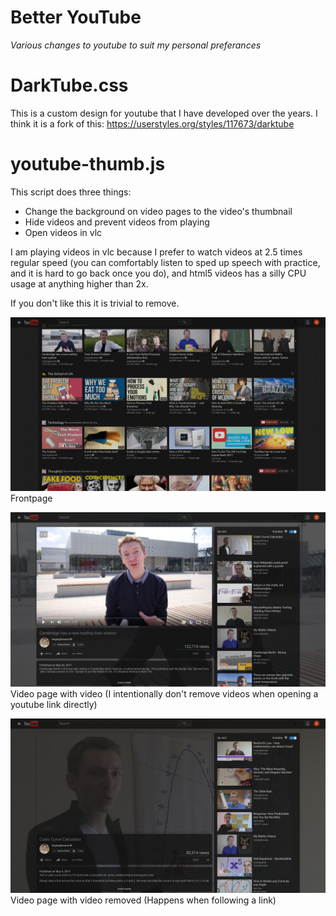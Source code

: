 # Better YouTube
*Various changes to youtube to suit my personal preferances*

# DarkTube.css
This is a custom design for youtube that I have developed over the years.
I think it is a fork of this: https://userstyles.org/styles/117673/darktube

# youtube-thumb.js
This script does three things:

* Change the background on video pages to the video's thumbnail
* Hide videos and prevent videos from playing
* Open videos in vlc

I am playing videos in vlc because I prefer to watch videos at 2.5 times regular speed (you can comfortably listen to sped up speech with practice, and it is hard to go back once you do), and html5 videos has a silly CPU usage at anything higher than 2x.

If you don't like this it is trivial to remove.

![alt text](https://github.com/BlackCapCoder/better-youtube/raw/master/screenshots/imgur-2017_09_14-23:51:37.png)
Frontpage

![alt text](https://github.com/BlackCapCoder/better-youtube/raw/master/screenshots/imgur-2017_09_14-23:52:26.png)
Video page with video (I intentionally don't remove videos when opening a youtube link directly)

![alt text](https://github.com/BlackCapCoder/better-youtube/raw/master/screenshots/imgur-2017_09_14-23:53:20.png)
Video page with video removed (Happens when following a link)
